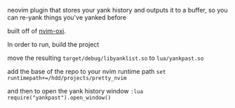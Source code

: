 neovim plugin that stores your yank history and outputs it to a buffer, so you can re-yank things you've yanked before

built off of [nvim-oxi](https://github.com/noib3/nvim-oxi). 

In order to run, build the project

move the resulting `target/debug/libyanklist.so` to `lua/yankpast.so`

add the base of the repo to your nvim runtime path
`set runtimepath+=/hdd/projects/pretty_nvim`

and then to open the yank history window 
`:lua require("yankpast").open_window()`
